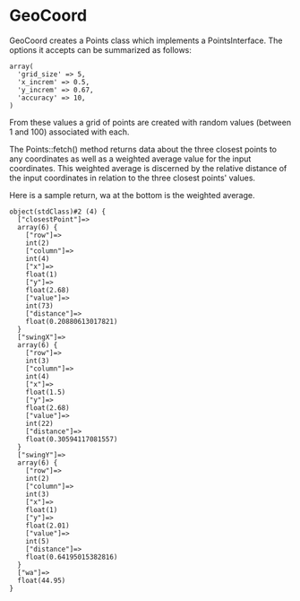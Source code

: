 # GeoCoord

GeoCoord creates a Points class which implements a PointsInterface. The options it accepts can be summarized as follows:

````
array(
  'grid_size' => 5,
  'x_increm' => 0.5,
  'y_increm' => 0.67,
  'accuracy' => 10,
)
````

From these values a grid of points are created with random values (between 1 and 100) associated with each.

The Points::fetch() method returns data about the three closest points to any coordinates as well as a weighted average value for the input coordinates. This weighted average is discerned by the relative distance of the input coordinates in relation to the three closest points' values.

Here is a sample return, wa at the bottom is the weighted average.

````
object(stdClass)#2 (4) {
  ["closestPoint"]=>
  array(6) {
    ["row"]=>
    int(2)
    ["column"]=>
    int(4)
    ["x"]=>
    float(1)
    ["y"]=>
    float(2.68)
    ["value"]=>
    int(73)
    ["distance"]=>
    float(0.20880613017821)
  }
  ["swingX"]=>
  array(6) {
    ["row"]=>
    int(3)
    ["column"]=>
    int(4)
    ["x"]=>
    float(1.5)
    ["y"]=>
    float(2.68)
    ["value"]=>
    int(22)
    ["distance"]=>
    float(0.30594117081557)
  }
  ["swingY"]=>
  array(6) {
    ["row"]=>
    int(2)
    ["column"]=>
    int(3)
    ["x"]=>
    float(1)
    ["y"]=>
    float(2.01)
    ["value"]=>
    int(5)
    ["distance"]=>
    float(0.64195015382816)
  }
  ["wa"]=>
  float(44.95)
}
````
